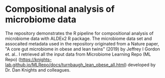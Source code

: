 # Compositional analysis of microbiome data
The repository demonstrates the R pipeline for compositional analysis of microbiome data with ALDEx2 R package. The microbiome data set and assocaited metadata used in the repository originated from a Nature paper, "A core gut microbiome in obese and lean twins" (2019) by Jeffrey I Gordon et. al.. I retrieved all the input data from Microbiome Learning Repo (ML Repo) (https://knights-lab.github.io/MLRepo/docs/turnbaugh_lean_obese_all.html) developed by Dr. Dan Knights and colleagues. 
